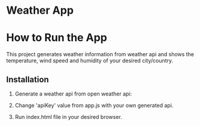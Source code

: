 # Weather App

# How to Run the App

This project generates weather information from weather api and shows the temperature, wind speed and humidity of your desired city/country.

## Installation

1. Generate a weather api from open weather api:

2. Change 'apiKey' value from app.js with your own generated api.

3. Run index.html file in your desired browser.
